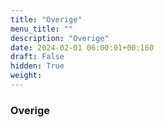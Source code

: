 ```yaml
---
title: "Overige"
menu_title: ""
description: "Overige"
date: 2024-02-01 06:00:01+00:160
draft: False
hidden: True
weight:
---
```

### Overige


